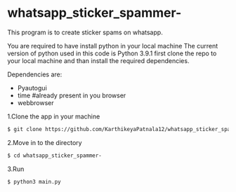 # whatsapp_sticker_spammer-
This program is to create sticker spams on whatsapp.

You are required to have install python in your local machine The current version of python used in this code is Python 3.9.1 first clone the repo to your local machine and than install the required dependencies. 

Dependencies are:
- Pyautogui
- time #already present in you browser
- webbrowser
 
1.Clone the app in your machine
```sh
$ git clone https://github.com/KarthikeyaPatnala12/whatsapp_sticker_spammer-.git
```
2.Move in to the directory

```sh
$ cd whatsapp_sticker_spammer-
```

3.Run
```sh
$ python3 main.py  
```



